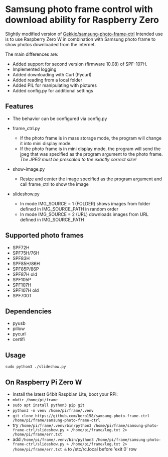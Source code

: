 Samsung photo frame control with download ability for Raspberry Zero
=================

Slightly modified version of [Gekkio/samsung-photo-frame-ctrl](https://github.com/Gekkio/samsung-photo-frame-ctrl)
Intended use is to use Raspberry Zero W in combination with Samsung photo frame to show photos downloaded from the internet.

The main differences are:
* Added support for second version (firmware 10.08) of SPF-107H.
* Implemented logging
* Added downloading with Curl (Pycurl)
* Added reading from a local folder
* Added PIL for manipulating with pictures
* Added config.py for additional settings

Features
--------
* The behavior can be configured via config.py
  
* frame_ctrl.py
  * If the photo frame is in mass storage mode, the program will change it into mini display mode.
  * If the photo frame is in mini display mode, the program will send the jpeg that was specified as the program argument to the photo frame. *The JPEG must be prescaled to the exactly correct size!*
    
* show-image.py
  * Resize and center the image specified as the program argument and call frame_ctrl to show the image
 
* slideshow.py
  * In mode IMG_SOURCE = 1 (FOLDER) shows images from folder defined in IMG_SOURCE_PATH in random order
  * In mode IMG_SOURCE = 2 (URL) downloads images from URL defined in IMG_SOURCE_PATH


Supported photo frames
----------------------

* SPF72H
* SPF75H/76H
* SPF83H
* SPF85H/86H
* SPF85P/86P
* SPF87H old
* SPF105P
* SPF107H
* SPF107H old
* SPF700T

Dependencies
------------

* pyusb
* pillow
* pycurl
* certifi

Usage
-----

`sudo python3 ./slideshow.py`

On Raspberry Pi Zero W
-----
* Install the latest 64bit Raspbian Lite, boot your RPi:
* `mkdir /home/pi/frame`
* `sudo apt install python3 pip git`
* `python3 -m venv /home/pi/frame/.venv`
* `git clone https://github.com/bero158/samsung-photo-frame-ctrl /home/pi/frame/samsung-photo-frame-ctrl`
* try `/home/pi/frame/.venv/bin/python3 /home/pi/frame/samsung-photo-frame-ctrl/slideshow.py > /home/pi/frame/log.txt 2> /home/pi/frame/err.txt`
* add `/home/pi/frame/.venv/bin/python3 /home/pi/frame/samsung-photo-frame-ctrl/slideshow.py > /home/pi/frame/log.txt 2> /home/pi/frame/err.txt &` to /etc/rc.local before 'exit 0' row
